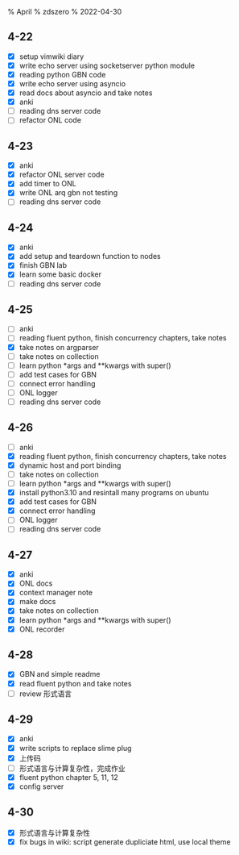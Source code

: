 % April
% zdszero
% 2022-04-30

## 4-22

- [x] setup vimwiki diary
- [x] write echo server using socketserver python module
- [x] reading python GBN code
- [x] write echo server using asyncio
- [x] read docs about asyncio and take notes
- [x] anki
- [ ] reading dns server code
- [ ] refactor ONL code

## 4-23

- [x] anki
- [x] refactor ONL server code
- [x] add timer to ONL
- [x] write ONL arq gbn not testing
- [ ] reading dns server code

## 4-24

- [x] anki
- [x] add setup and teardown function to nodes
- [x] finish GBN lab
- [x] learn some basic docker
- [ ] reading dns server code

## 4-25

- [ ] anki
- [ ] reading fluent python, finish concurrency chapters, take notes
- [x] take notes on argparser
- [ ] take notes on collection
- [ ] learn python *args and **kwargs with super()
- [ ] add test cases for GBN
- [ ] connect error handling
- [ ] ONL logger
- [ ] reading dns server code

## 4-26

- [ ] anki
- [x] reading fluent python, finish concurrency chapters, take notes
- [x] dynamic host and port binding
- [ ] take notes on collection
- [ ] learn python *args and **kwargs with super()
- [x] install python3.10 and resintall many programs on ubuntu
- [x] add test cases for GBN
- [x] connect error handling
- [ ] ONL logger
- [ ] reading dns server code

## 4-27

- [x] anki
- [x] ONL docs
- [x] context manager note
- [x] make docs
- [x] take notes on collection
- [x] learn python *args and **kwargs with super()
- [x] ONL recorder

## 4-28

- [x] GBN and simple readme
- [x] read fluent python and take notes
- [ ] review 形式语言

## 4-29

- [x] anki
- [x] write scripts to replace slime plug
- [x] 上传码
- [ ] 形式语言与计算复杂性，完成作业
- [x] fluent python chapter 5, 11, 12
- [x] config server

## 4-30

- [x] 形式语言与计算复杂性
- [x] fix bugs in wiki: script generate dupliciate html, use local theme
